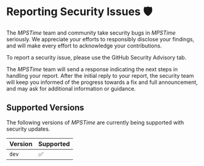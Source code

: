 # Reporting Security Issues 🛡️

The _MPSTime_ team and community take security bugs in _MPSTime_ seriously. We appreciate your efforts to responsibly disclose your findings, and will make every effort to acknowledge your contributions.

To report a security issue, please use the GitHub Security Advisory tab.

The _MPSTime_ team will send a response indicating the next steps in handling your report. After the initial reply to your report, the security team will keep you informed of the progress towards a fix and full announcement, and may ask for additional information or guidance.

## Supported Versions

The following versions of _MPSTime_ are
currently being supported with security updates.

| Version | Supported          |
| ------- | ------------------ |
| ```dev```  | :white_check_mark: |

